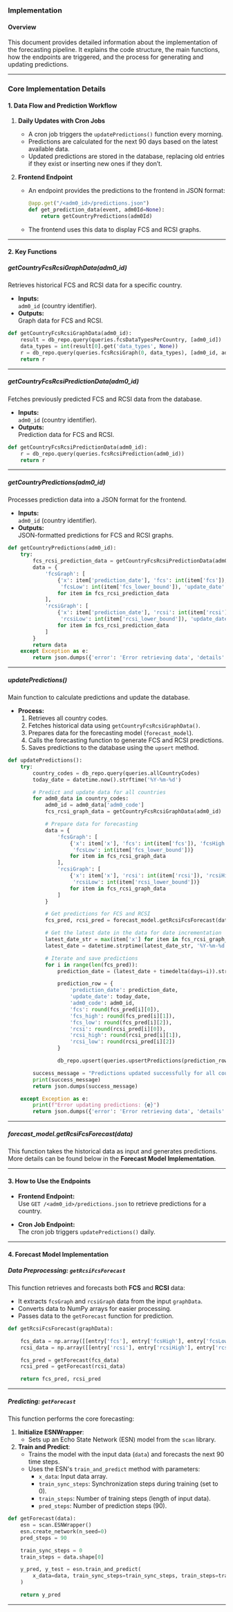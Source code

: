 ### **Implementation**

#### **Overview**

This document provides detailed information about the implementation of the forecasting pipeline. It explains the
code structure, the main functions, how the endpoints are triggered, and the process for generating and updating
predictions.

---

### **Core Implementation Details**

#### **1. Data Flow and Prediction Workflow**

1. **Daily Updates with Cron Jobs**
    - A cron job triggers the `updatePredictions()` function every morning.
    - Predictions are calculated for the next 90 days based on the latest available data.
    - Updated predictions are stored in the database, replacing old entries if they exist or inserting new ones if they
      don’t.

2. **Frontend Endpoint**
    - An endpoint provides the predictions to the frontend in JSON format:
      ```python
      @app.get("/<adm0_id>/predictions.json")
      def get_prediction_data(event, adm0Id=None):
          return getCountryPredictions(adm0Id)
      ```
    - The frontend uses this data to display FCS and RCSI graphs.

---

#### **2. Key Functions**

##### **getCountryFcsRcsiGraphData(adm0_id)**

Retrieves historical FCS and RCSI data for a specific country.

- **Inputs:**  
  `adm0_id` (country identifier).
- **Outputs:**  
  Graph data for FCS and RCSI.

```python
def getCountryFcsRcsiGraphData(adm0_id):
    result = db_repo.query(queries.fcsDataTypesPerCountry, [adm0_id])
    data_types = int(result[0].get('data_types', None))
    r = db_repo.query(queries.fcsRcsiGraph(0, data_types), [adm0_id, adm0_id, adm0_id])
    return r
```

---

##### **getCountryFcsRcsiPredictionData(adm0_id)**

Fetches previously predicted FCS and RCSI data from the database.

- **Inputs:**  
  `adm0_id` (country identifier).
- **Outputs:**  
  Prediction data for FCS and RCSI.

```python
def getCountryFcsRcsiPredictionData(adm0_id):
    r = db_repo.query(queries.fcsRcsiPrediction(adm0_id))
    return r
```

---

##### **getCountryPredictions(adm0_id)**

Processes prediction data into a JSON format for the frontend.

- **Inputs:**  
  `adm0_id` (country identifier).
- **Outputs:**  
  JSON-formatted predictions for FCS and RCSI graphs.

```python
def getCountryPredictions(adm0_id):
    try:
        fcs_rcsi_prediction_data = getCountryFcsRcsiPredictionData(adm0_id)
        data = {
            'fcsGraph': [
                {'x': item['prediction_date'], 'fcs': int(item['fcs']), 'fcsHigh': int(item['fcs_upper_bound']),
                 'fcsLow': int(item['fcs_lower_bound']), 'update_date': item['update_date']}
                for item in fcs_rcsi_prediction_data
            ],
            'rcsiGraph': [
                {'x': item['prediction_date'], 'rcsi': int(item['rcsi']), 'rcsiHigh': int(item['rcsi_upper_bound']),
                 'rcsiLow': int(item['rcsi_lower_bound']), 'update_date': item['update_date']}
                for item in fcs_rcsi_prediction_data
            ]
        }
        return data
    except Exception as e:
        return json.dumps({'error': 'Error retrieving data', 'details': str(e)})
```

---

##### **updatePredictions()**

Main function to calculate predictions and update the database.

- **Process:**
    1. Retrieves all country codes.
    2. Fetches historical data using `getCountryFcsRcsiGraphData()`.
    3. Prepares data for the forecasting model (`forecast_model`).
    4. Calls the forecasting function to generate FCS and RCSI predictions.
    5. Saves predictions to the database using the `upsert` method.

```python
def updatePredictions():
    try:
        country_codes = db_repo.query(queries.allCountryCodes)
        today_date = datetime.now().strftime('%Y-%m-%d')

        # Predict and update data for all countries
        for adm0_data in country_codes:
            adm0_id = adm0_data['adm0_code']
            fcs_rcsi_graph_data = getCountryFcsRcsiGraphData(adm0_id)

            # Prepare data for forecasting
            data = {
                'fcsGraph': [
                    {'x': item['x'], 'fcs': int(item['fcs']), 'fcsHigh': int(item['fcs_upper_bound']),
                     'fcsLow': int(item['fcs_lower_bound'])}
                    for item in fcs_rcsi_graph_data
                ],
                'rcsiGraph': [
                    {'x': item['x'], 'rcsi': int(item['rcsi']), 'rcsiHigh': int(item['rcsi_upper_bound']),
                     'rcsiLow': int(item['rcsi_lower_bound'])}
                    for item in fcs_rcsi_graph_data
                ]
            }

            # Get predictions for FCS and RCSI
            fcs_pred, rcsi_pred = forecast_model.getRcsiFcsForecast(data)

            # Get the latest date in the data for date incrementation
            latest_date_str = max(item['x'] for item in fcs_rcsi_graph_data)
            latest_date = datetime.strptime(latest_date_str, '%Y-%m-%d')

            # Iterate and save predictions
            for i in range(len(fcs_pred)):
                prediction_date = (latest_date + timedelta(days=i)).strftime('%Y-%m-%d')

                prediction_row = {
                    'prediction_date': prediction_date,
                    'update_date': today_date,
                    'adm0_code': adm0_id,
                    'fcs': round(fcs_pred[i][0]),
                    'fcs_high': round(fcs_pred[i][1]),
                    'fcs_low': round(fcs_pred[i][2]),
                    'rcsi': round(rcsi_pred[i][0]),
                    'rcsi_high': round(rcsi_pred[i][1]),
                    'rcsi_low': round(rcsi_pred[i][2])
                }

                db_repo.upsert(queries.upsertPredictions(prediction_row))

        success_message = "Predictions updated successfully for all countries."
        print(success_message)
        return json.dumps(success_message)

    except Exception as e:
        print(f"Error updating predictions: {e}")
        return json.dumps({'error': 'Error retrieving data', 'details': str(e)})
```

---

##### **forecast_model.getRcsiFcsForecast(data)**

This function takes the historical data as input and generates predictions. More details can be found below in the **Forecast Model Implementation**.

---

#### **3. How to Use the Endpoints**

- **Frontend Endpoint:**  
  Use `GET /<adm0_id>/predictions.json` to retrieve predictions for a country.

- **Cron Job Endpoint:**  
  The cron job triggers `updatePredictions()` daily.

---

#### **4. Forecast Model Implementation**


##### Data Preprocessing: **`getRcsiFcsForecast`**

This function retrieves and forecasts both **FCS** and **RCSI** data:

- It extracts `fcsGraph` and `rcsiGraph` data from the input `graphData`.
- Converts data to NumPy arrays for easier processing.
- Passes data to the `getForecast` function for prediction.

```python
def getRcsiFcsForecast(graphData):

    fcs_data = np.array([[entry['fcs'], entry['fcsHigh'], entry['fcsLow']] for entry in graphData['fcsGraph']])
    rcsi_data = np.array([[entry['rcsi'], entry['rcsiHigh'], entry['rcsiLow']] for entry in graphData['rcsiGraph']])

    fcs_pred = getForecast(fcs_data)
    rcsi_pred = getForecast(rcsi_data)

    return fcs_pred, rcsi_pred
```
---

##### Predicting: **`getForecast`**

This function performs the core forecasting:

1. **Initialize ESNWrapper**:
    - Sets up an Echo State Network (ESN) model from the `scan` library.
2. **Train and Predict**:
    - Trains the model with the input data (`data`) and forecasts the next 90 time steps.
    - Uses the ESN's `train_and_predict` method with parameters:
        - `x_data`: Input data array.
        - `train_sync_steps`: Synchronization steps during training (set to 0).
        - `train_steps`: Number of training steps (length of input data).
        - `pred_steps`: Number of prediction steps (90).

```python
def getForecast(data):
    esn = scan.ESNWrapper()
    esn.create_network(n_seed=0)
    pred_steps = 90

    train_sync_steps = 0
    train_steps = data.shape[0]

    y_pred, y_test = esn.train_and_predict(
        x_data=data, train_sync_steps=train_sync_steps, train_steps=train_steps, pred_steps=pred_steps, w_in_seed=0
    )

    return y_pred
```
---
